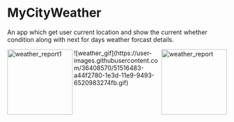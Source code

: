 # MyCityWeather
An app which get user current location and show the current whether condition along with next for days weather forcast details. 

<img align="left" width="150" alt="weather_report1" src="https://user-images.githubusercontent.com/36408570/51516482-a44f2780-1e3d-11e9-823b-a336b9f71e4e.png">
<img align="right"  width="150" alt="weather_report" src="https://user-images.githubusercontent.com/36408570/51516485-a44f2780-1e3d-11e9-9f6f-1dc8990ddf9a.png">
![weather_gif](https://user-images.githubusercontent.com/36408570/51516483-a44f2780-1e3d-11e9-9493-6520983274fb.gif)
